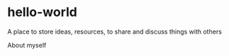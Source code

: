 # hello-world
A place to store ideas, resources, to share and discuss things with others

About myself

